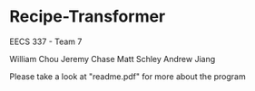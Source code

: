 # Recipe-Transformer

EECS 337 - Team 7

William Chou
Jeremy Chase
Matt Schley
Andrew Jiang

Please take a look at "readme.pdf" for more about the program
